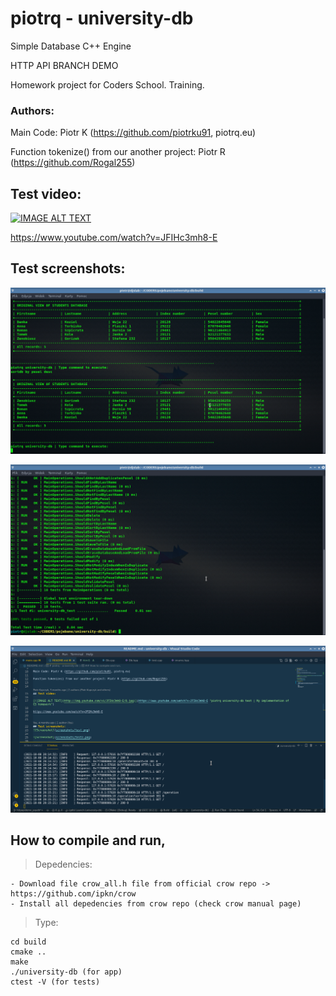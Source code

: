 # piotrq - university-db
Simple Database C++ Engine

HTTP API BRANCH DEMO

Homework project for Coders School. Training.

### Authors:

Main Code: Piotr K (https://github.com/piotrku91, piotrq.eu)

Function tokenize() from our another project: Piotr R (https://github.com/Rogal255)


## Test video:

[![IMAGE ALT TEXT](http://img.youtube.com/vi/JFIHc3mh8-E/0.jpg)](https://www.youtube.com/watch?v=JFIHc3mh8-E "piotrq university-db test | My implementation of CS homework")

https://www.youtube.com/watch?v=JFIHc3mh8-E


## Test screenshots:
![Screenshot](screenshots/test.png)

![Screenshot](screenshots/test2.png)

![Screenshot](screenshots/test3.png)


## How to compile and run,

>   Depedencies:

    - Download file crow_all.h file from official crow repo -> https://github.com/ipkn/crow
    - Install all depedencies from crow repo (check crow manual page)

>   Type:

    cd build
    cmake ..
    make
    ./university-db (for app)
    ctest -V (for tests)


